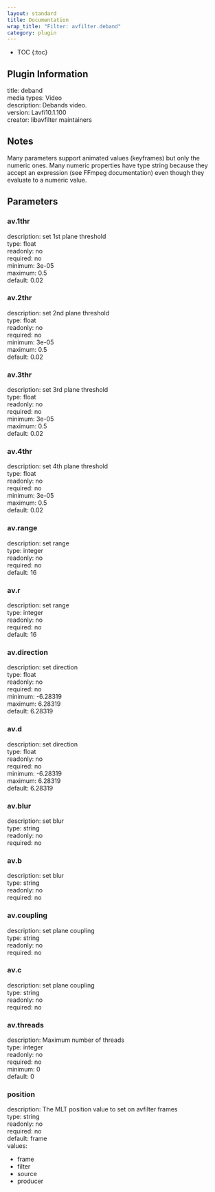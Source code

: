 ```yaml
---
layout: standard
title: Documentation
wrap_title: "Filter: avfilter.deband"
category: plugin
---
```

* TOC
{:toc}

## Plugin Information

title: deband  
media types:
Video  
description: Debands video.  
version: Lavfi10.1.100  
creator: libavfilter maintainers  

## Notes

Many parameters support animated values (keyframes) but only the numeric ones. Many numeric properties have type string because they accept an expression (see FFmpeg documentation) even though they evaluate to a numeric value.

## Parameters

### av.1thr

  
description:
set 1st plane threshold  
type: float  
readonly: no  
required: no  
minimum: 3e-05  
maximum: 0.5  
default: 0.02  

### av.2thr

  
description:
set 2nd plane threshold  
type: float  
readonly: no  
required: no  
minimum: 3e-05  
maximum: 0.5  
default: 0.02  

### av.3thr

  
description:
set 3rd plane threshold  
type: float  
readonly: no  
required: no  
minimum: 3e-05  
maximum: 0.5  
default: 0.02  

### av.4thr

  
description:
set 4th plane threshold  
type: float  
readonly: no  
required: no  
minimum: 3e-05  
maximum: 0.5  
default: 0.02  

### av.range

  
description:
set range  
type: integer  
readonly: no  
required: no  
default: 16  

### av.r

  
description:
set range  
type: integer  
readonly: no  
required: no  
default: 16  

### av.direction

  
description:
set direction  
type: float  
readonly: no  
required: no  
minimum: -6.28319  
maximum: 6.28319  
default: 6.28319  

### av.d

  
description:
set direction  
type: float  
readonly: no  
required: no  
minimum: -6.28319  
maximum: 6.28319  
default: 6.28319  

### av.blur

  
description:
set blur  
type: string  
readonly: no  
required: no  

### av.b

  
description:
set blur  
type: string  
readonly: no  
required: no  

### av.coupling

  
description:
set plane coupling  
type: string  
readonly: no  
required: no  

### av.c

  
description:
set plane coupling  
type: string  
readonly: no  
required: no  

### av.threads

  
description:
Maximum number of threads  
type: integer  
readonly: no  
required: no  
minimum: 0  
default: 0  

### position

  
description:
The MLT position value to set on avfilter frames  
type: string  
readonly: no  
required: no  
default: frame  
values:  

* frame
* filter
* source
* producer

